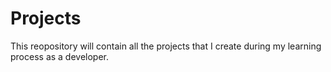 # Projects
This reopository will contain all the projects that I create during my learning process as a developer.
